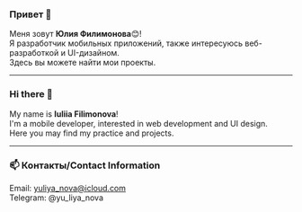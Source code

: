 
### Привет 👋
Меня зовут **Юлия Филимонова**😊!   
Я разработчик мобильных приложений, также интересуюсь  веб-разработкой и UI-дизайном.  
Здесь вы можете найти мои проекты.

****

### Hi there 👋

My name is **Iuliia Filimonova**!  
I'm a mobile developer, interested in web development and UI design.    
Here you may find my practice and projects.

***
### 📫 Контакты/Contact Information

Email: yuliya_nova@icloud.com   
Telegram: @yu_liya_nova



